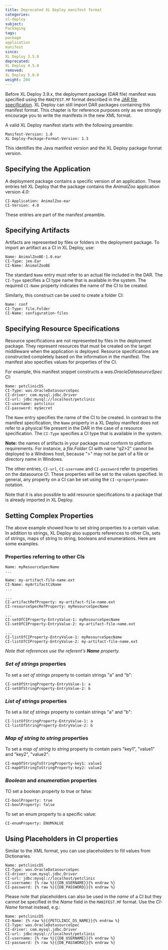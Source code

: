 ```yaml
---
title: Deprecated XL Deploy manifest format
categories:
xl-deploy
subject:
Packaging
tags:
package
application
manifest
since:
XL Deploy 3.5.0
deprecated:
XL Deploy 4.5.0
removed:
XL Deploy 5.0.0
weight: 204
---
```


Before XL Deploy 3.9.x, the deployment package (DAR file) manifest was specified using the `MANIFEST.MF` format described in the [JAR file specification](http://download.oracle.com/javase/6/docs/technotes/guides/jar/jar.html). XL Deploy can still import DAR packages containing this manifest format. This chapter is for reference purposes only as we strongly encourage you to write the manifests in the new XML format.

A valid XL Deploy manifest starts with the following preamble:

    Manifest-Version: 1.0
    XL Deploy-Package-Format-Version: 1.3

This identifies the Java manifest version and the XL Deploy package format version.

## Specifying the Application

A deployment package contains a specific version of an application. These entries tell XL Deploy that the package contains the _AnimalZoo_ application version _4.0_:

    CI-Application: AnimalZoo-ear
    CI-Version: 4.0

These entries are part of the manifest preamble.

## Specifying Artifacts

Artifacts are represented by files or folders in the deployment package. To import an artifact as a CI in XL Deploy, use:

    Name: AnimalZooBE-1.0.ear
    CI-Type: jee.Ear
    CI-Name: AnimalZooBE

The standard `Name` entry must refer to an actual file included in the DAR. The `CI-Type` specifies a CI type name that is available in the system. The required `CI-Name` property indicates the name of the CI to be created.

Similarly, this construct can be used to create a folder CI:

    Name: conf
    CI-Type: file.Folder
    CI-Name: configuration-files

## Specifying Resource Specifications

Resource specifications are not represented by files in the deployment package. They represent resources that must be created on the target middleware when the application is deployed. Resource specifications are constructed completely based on the information in the manifest. The manifest also specifies values for properties of the CI.

For example, this manifest snippet constructs a _was.OracleDatasourceSpec_ CI:

    Name: petclinicDS
    CI-Type: was.OracleDatasourceSpec
    CI-driver: com.mysql.jdbc.Driver
    CI-url: jdbc:mysql://localhost/petclinic
    CI-username: petclinic
    CI-password: my$ecret

The `Name` entry specifies the name of the CI to be created. In contrast to the manifest specification, the `Name` property in a XL Deploy manifest does not refer to a physical file present in the DAR in the case of a resource specification. The `CI-Type` specifies a CI type that is available in the system.

**Note:** the names of artifacts in your package must conform to platform requirements. For instance, a _file.Folder_ CI with name "q2>2" cannot be deployed to a Windows host, because ">" may not be part of a file or directory name in Windows.

The other entries, `CI-url`, `CI-username` and `CI-password` refer to properties on the datasource CI. These properties will be set to the values specified. In general, any property on a CI can be set using the `CI-<propertyname>` notation.

Note that it is also possible to add resource specifications to a package that is already imported in XL Deploy.

## Setting Complex Properties

The above example showed how to set string properties to a certain value. In addition to strings, XL Deploy also supports references to other CIs, sets of strings, maps of string to string, booleans and enumerations. Here are some examples.

### Properties referring to other CIs

    Name: myResourceSpecName
    ...

    Name: my-artifact-file-name.ext
    CI-Name: myArtifactCiName
    ...

    ...
    CI-artifactRefProperty: my-artifact-file-name.ext
    CI-resourceSpecRefProperty: myResourceSpecName

    ...
    CI-setOfCIProperty-EntryValue-1: myResourceSpecName
    CI-setOfCIProperty-EntryValue-2: my-artifact-file-name.ext

    ...
    CI-listOfCIProperty-EntryValue-1: myResourceSpecName
    CI-listOfCIProperty-EntryValue-2: my-artifact-file-name.ext

_Note that references use the referent's **Name** property._

### _Set of strings_ properties

To set a _set of strings_ property to contain strings "a" and "b":

    CI-setOfStringProperty-EntryValue-1: a
    CI-setOfStringProperty-EntryValue-2: b

### _List of strings_ properties

To set a _list of strings_ property to contain strings "a" and "b":

    CI-listOfStringProperty-EntryValue-1: a
    CI-listOfStringProperty-EntryValue-2: b

### _Map of string to string_ properties

To set a _map of string to string_ property to contain pairs "key1", "value1" and "key2", "value2":

    CI-mapOfStringToStringProperty-key1: value1
    CI-mapOfStringToStringProperty-key2: value2

### _Boolean_ and _enumeration_ properties

TO set a boolean property to true or false:

    CI-boolProperty: true
    CI-boolProperty: false

To set an enum property to a specific value:

    CI-enumProperty: ENUMVALUE

## Using Placeholders in CI properties

Similar to the XML format, you can use placeholders to fill values from Dictionaries.

    Name: petclinicDS
    CI-Type: was.OracleDatasourceSpec
    CI-driver: com.mysql.jdbc.Driver
    CI-url: jdbc:mysql://localhost/petclinic
    CI-username: {% raw %}{{DB_USERNAME}}{% endraw %}
    CI-password: {% raw %}{{DB_PASSWORD}}{% endraw %}

Please note that placeholders can also be used in the _name_ of a CI but they cannot be specified in the _Name_ field in the `MANIFEST.MF` format. Use the _CI-Name_ format instead, e.g.:

    Name: petclinicDS
    CI-Name: {% raw %}{{PETCLINIC_DS_NAME}}{% endraw %}
    CI-Type: was.OracleDatasourceSpec
    CI-driver: com.mysql.jdbc.Driver
    CI-url: jdbc:mysql://localhost/petclinic
    CI-username: {% raw %}{{DB_USERNAME}}{% endraw %}
    CI-password: {% raw %}{{DB_PASSWORD}}{% endraw %}
